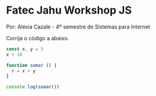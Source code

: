 # Fatec Jahu Workshop JS

Por: Aléxia Cazale - 4º semestre de Sistemas para Internet

Corrija o código a abaixo.

```js
const x, y = 5
x + 10

function somar () {
  r = x + y
}

console.log(somar())
```
